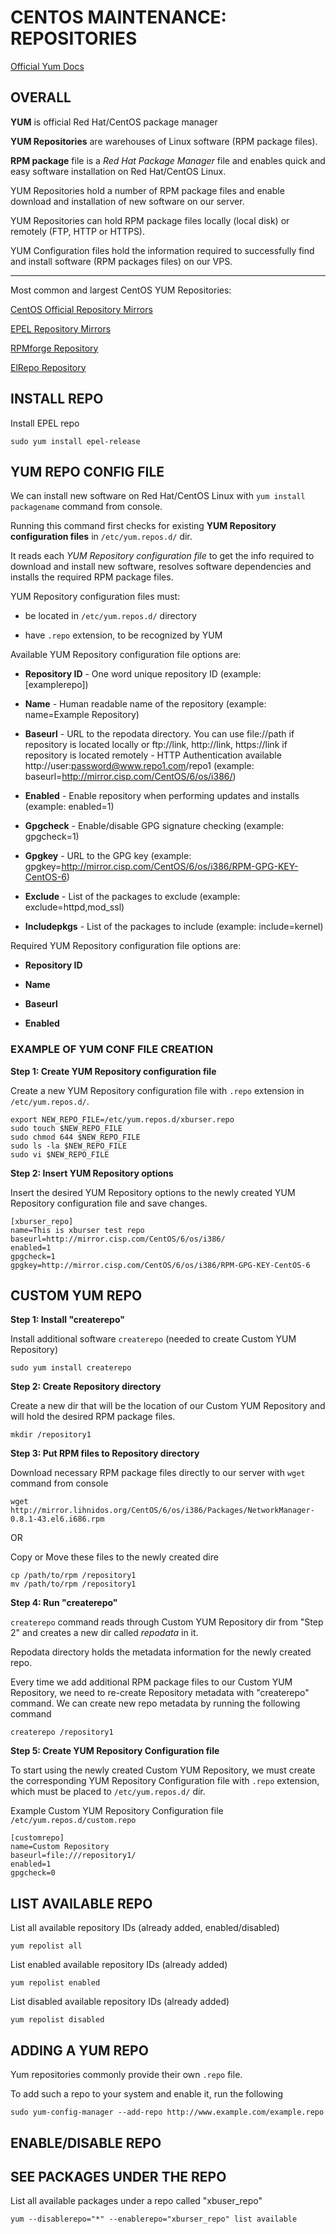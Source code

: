 # CENTOS MAINTENANCE: REPOSITORIES


[Official Yum Docs](https://access.redhat.com/documentation/en-us/red_hat_enterprise_linux/6/html/deployment_guide/sec-managing_yum_repositories)


## OVERALL

**YUM** is official Red Hat/CentOS package manager

**YUM Repositories** are warehouses of Linux software (RPM package files). 

**RPM package** file is a *Red Hat Package Manager* file and enables quick and easy software installation on Red Hat/CentOS Linux. 

YUM Repositories hold a number of RPM package files and enable download and installation of new software on our server. 

YUM Repositories can hold RPM package files locally (local disk) or remotely (FTP, HTTP or HTTPS). 

YUM Configuration files hold the information required to successfully find and install software (RPM packages files) on our VPS.

---------------------------

Most common and largest CentOS YUM Repositories:

  [CentOS Official Repository Mirrors](http://www.centos.org/modules/tinycontent/index.php?id=30)
  
  [EPEL Repository Mirrors](http://mirrors.fedoraproject.org/publiclist/EPEL/)
  
  [RPMforge Repository](http://wiki.centos.org/AdditionalResources/Repositories/RPMForge)
  
  [ElRepo Repository](http://elrepo.org/tiki/tiki-index.php)
  
  

## INSTALL REPO

Install EPEL repo
```
sudo yum install epel-release
```


## YUM REPO CONFIG FILE

We can install new software on Red Hat/CentOS Linux with `yum install packagename` command from console.

Running this command first checks for existing **YUM Repository configuration files** in `/etc/yum.repos.d/` dir. 

It reads each *YUM Repository configuration file* to get the info required to download and install new software, resolves software dependencies and installs the required RPM package files.


YUM Repository configuration files must:

  - be located in `/etc/yum.repos.d/` directory
  
  - have `.repo` extension, to be recognized by YUM


Available YUM Repository configuration file options are:

  - **Repository ID** - One word unique repository ID (example: [examplerepo])
  
  - **Name** - Human readable name of the repository (example: name=Example Repository)
  
  - **Baseurl** - URL to the repodata directory. You can use file://path if repository is located locally or ftp://link, http://link, https://link if repository is located remotely - HTTP Authentication available http://user:password@www.repo1.com/repo1 (example: baseurl=http://mirror.cisp.com/CentOS/6/os/i386/)
  
  - **Enabled** - Enable repository when performing updates and installs (example: enabled=1)
  
  - **Gpgcheck** - Enable/disable GPG signature checking (example: gpgcheck=1)
  
  - **Gpgkey** - URL to the GPG key (example: gpgkey=http://mirror.cisp.com/CentOS/6/os/i386/RPM-GPG-KEY-CentOS-6)
  
  - **Exclude** - List of the packages to exclude (example: exclude=httpd,mod_ssl)
  
  - **Includepkgs** - List of the packages to include (example: include=kernel)


Required YUM Repository configuration file options are:

  - **Repository ID**

  - **Name**
  
  - **Baseurl**
  
  - **Enabled**
  

### EXAMPLE OF YUM CONF FILE CREATION

**Step 1: Create YUM Repository configuration file**

Create a new YUM Repository configuration file with `.repo` extension in `/etc/yum.repos.d/`. 
```
export NEW_REPO_FILE=/etc/yum.repos.d/xburser.repo
sudo touch $NEW_REPO_FILE
sudo chmod 644 $NEW_REPO_FILE
sudo ls -la $NEW_REPO_FILE
sudo vi $NEW_REPO_FILE
```


**Step 2: Insert YUM Repository options**

Insert the desired YUM Repository options to the newly created YUM Repository configuration file and save changes.
```
[xburser_repo]
name=This is xburser test repo
baseurl=http://mirror.cisp.com/CentOS/6/os/i386/
enabled=1
gpgcheck=1
gpgkey=http://mirror.cisp.com/CentOS/6/os/i386/RPM-GPG-KEY-CentOS-6
```


## CUSTOM YUM REPO

**Step 1: Install "createrepo"**

Install additional software `createrepo` (needed to create Custom YUM Repository)
```
sudo yum install createrepo
```

**Step 2: Create Repository directory**

Create a new dir that will be the location of our Custom YUM Repository and will hold the desired RPM package files. 
```
mkdir /repository1
```

**Step 3: Put RPM files to Repository directory**

Download necessary RPM package files directly to our server with `wget` command from console
```
wget http://mirror.lihnidos.org/CentOS/6/os/i386/Packages/NetworkManager-0.8.1-43.el6.i686.rpm
```

OR

Copy or Move these files to the newly created dire
```
cp /path/to/rpm /repository1
mv /path/to/rpm /repository1
```

**Step 4: Run "createrepo"**

`createrepo` command reads through Custom YUM Repository dir from "Step 2" and creates a new dir called *repodata* in it. 

Repodata directory holds the metadata information for the newly created repo. 

Every time we add additional RPM package files to our Custom YUM Repository, we need to re-create Repository metadata with "createrepo" command. We can create new repo metadata by running the following command
```
createrepo /repository1
```

**Step 5: Create YUM Repository Configuration file**

To start using the newly created Custom YUM Repository, we must create the corresponding YUM Repository Configuration file with `.repo` extension, which must be placed to `/etc/yum.repos.d/` dir. 


Example Custom YUM Repository Configuration file `/etc/yum.repos.d/custom.repo`

```
[customrepo]
name=Custom Repository
baseurl=file:///repository1/
enabled=1
gpgcheck=0
```



## LIST AVAILABLE REPO

List all available repository IDs (already added, enabled/disabled)
```
yum repolist all
```

List enabled available repository IDs (already added)
```
yum repolist enabled
```

List disabled available repository IDs (already added)
```
yum repolist disabled
```


## ADDING A YUM REPO

Yum repositories commonly provide their own `.repo` file. 

To add such a repo to your system and enable it, run the following
```
sudo yum-config-manager --add-repo http://www.example.com/example.repo
```



## ENABLE/DISABLE REPO



## SEE PACKAGES UNDER THE REPO

List all available packages under a repo called "xbuser_repo"
```
yum --disablerepo="*" --enablerepo="xburser_repo" list available
```

































